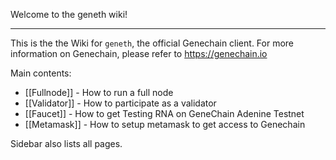 Welcome to the geneth wiki!
***
This is the the Wiki for `geneth`, the official Genechain client. For more information on Genechain, please refer to https://genechain.io

Main contents:

* [[Fullnode]] - How to run a full node
* [[Validator]] - How to participate as a validator
* [[Faucet]] - How to get Testing RNA on GeneChain Adenine Testnet
* [[Metamask]] - How to setup metamask to get access to Genechain

Sidebar also lists all pages.